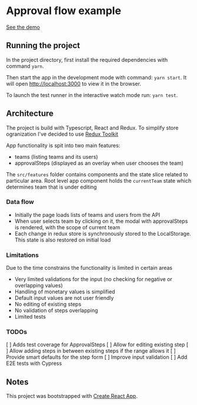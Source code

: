# Approval flow example

[See the demo](https://johny.github.io/react-teams-approval-app/)

## Running the project

In the project directory, first install the required dependencies with command `yarn`.

Then start the app in the development mode with command: `yarn start`.
It will open [http://localhost:3000](http://localhost:3000) to view it in the browser.

To launch the test runner in the interactive watch mode run: `yarn test`.

## Architecture

The project is build with Typescript, React and Redux.
To simplify store ogranization I've decided to use [Redux Toolkit](https://redux-toolkit.js.org/)

App functionality is spit into two main features:
- teams (listing teams and its users)
- approvalSteps (displayed as an overlay when user chooses the team)

The `src/features` folder contains components and the state slice related to particular area.
Root level app component holds the `currentTeam` state which determines team that is under editing

### Data flow

- Initially the page loads lists of teams and users from the API
- When user selects team by clicking on it, the modal with approvalSteps is rendered, with the scope of current team
- Each change in redux store is synchronously stored to the LocalStorage. This state is also restored on initial load


### Limitations

Due to the time constrains the functionality is limited in certain areas

- Very limited validations for the input (no checking for negative or overlapping values)
- Handling of monetary values is simplified
- Default input values are not user friendly
- No editing of existing steps
- No validation of steps overlapping
- Limited tests

### TODOs

[ ] Adds test coverage for ApprovalSteps
[ ] Allow for editing existing step
[ ] Allow adding steps in between existing steps if the range allows it
[ ] Provide smart defaults for the step form
[ ] Improve input validation
[ ] Add E2E tests with Cypress

## Notes

This project was bootstrapped with [Create React App](https://github.com/facebook/create-react-app).
